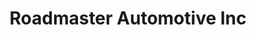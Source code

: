 ---
title: "Roadmaster Automotive Inc"
url: /indianapolis/roadmaster-automotive-inc/
shop: car repair
---